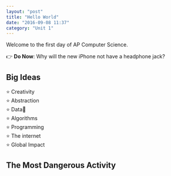 ```yaml
---
layout: "post"
title: "Hello World"
date: "2016-09-08 11:37"
category: "Unit 1"
---
```


Welcome to the first day of AP Computer Science.

👉 **Do Now**: Why will the new iPhone not have a headphone jack?

## Big Ideas

⭐ Creativity    
⭐ Abstraction    
⭐ Data    
⭐ Algorithms    
⭐ Programming    
⭐ The internet    
⭐ Global Impact    

## The Most Dangerous Activity
